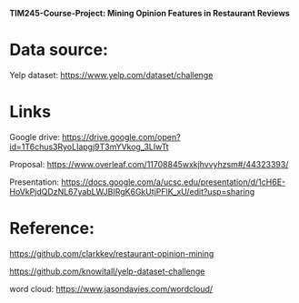 <b> TIM245-Course-Project: Mining Opinion Features in Restaurant Reviews </b>

# Data source:
Yelp dataset: https://www.yelp.com/dataset/challenge

# Links
Google drive: https://drive.google.com/open?id=1T6chus3RyoLIapgj9T3mYVkog_3LIwTt

Proposal: https://www.overleaf.com/11708845wxkjhvvyhzsm#/44323393/

Presentation: https://docs.google.com/a/ucsc.edu/presentation/d/1cH6E-HoVkPjdQDzNL67yabLWJBIRgK6GkUtjPFlK_xU/edit?usp=sharing

# Reference:

https://github.com/clarkkev/restaurant-opinion-mining

https://github.com/knowitall/yelp-dataset-challenge

word cloud: https://www.jasondavies.com/wordcloud/